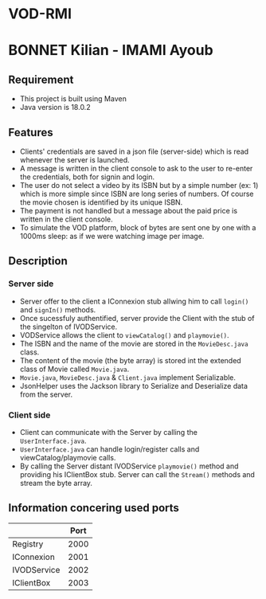# VOD-RMI

# BONNET Kilian - IMAMI Ayoub

## Requirement
- This project is built using Maven
- Java version is 18.0.2

## Features
- Clients' credentials are saved in a json file (server-side) which is read whenever the server is launched.
- A message is written in the client console to ask to the user to re-enter the credentials, both for signin and login.
- The user do not select a video by its ISBN but by a simple number (ex: 1) which is more simple since ISBN are long series of numbers. Of course the movie chosen is identified by its unique ISBN.
- The payment is not handled but a message about the paid price is written in the client console.
- To simulate the VOD platform, block of bytes are sent one by one with a 1000ms sleep: as if we were watching image per image.

## Description
### Server side
- Server offer to the client a IConnexion stub allwing him to call `login()` and `signIn()` methods.
- Once sucessfuly authentified, server provide the Client with the stub of the singelton of IVODService.
- VODService allows the client to `viewCatalog()` and `playmovie()`.
- The ISBN and the name of the movie are stored in the `MovieDesc.java` class.
- The content of the movie (the byte array) is stored int the extended class of Movie called `Movie.java`.
- `Movie.java`, `MovieDesc.java` & `Client.java` implement Serializable.
- JsonHelper uses the Jackson library to Serialize and Deserialize data from the server. 

### Client side
- Client can communicate with the Server by calling the `UserInterface.java`.
- `UserInterface.java` can handle login/register calls and viewCatalog/playmovie calls.
- By calling the Server distant IVODService `playmovie()` method and providing his IClientBox stub. Server can call the `Stream()` methods and stream the byte array.

## Information concering used ports

|             | Port |
|-------------|------|
| Registry    | 2000 |
| IConnexion  | 2001 |
| IVODService | 2002 |
| IClientBox  | 2003 |
